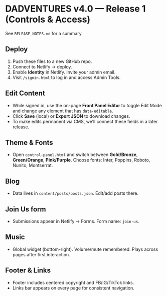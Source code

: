 # DADVENTURES v4.0 — Release 1 (Controls & Access)

See `RELEASE_NOTES.md` for a summary.

## Deploy
1. Push these files to a new GitHub repo.
2. Connect to Netlify → deploy.
3. Enable **Identity** in Netlify. Invite your admin email.
4. Visit `/signin.html` to log in and access Admin Tools.

## Edit Content
- While signed in, use the on-page **Front Panel Editor** to toggle Edit Mode and change any element that has `data-editable`.
- Click **Save** (local) or **Export JSON** to download changes.
- To make edits permanent via CMS, we’ll connect these fields in a later release.

## Theme & Fonts
- Open `control-panel.html` and switch between **Gold/Bronze**, **Green/Orange**, **Pink/Purple**. Choose fonts: Inter, Poppins, Roboto, Nunito, Montserrat.

## Blog
- Data lives in `content/posts/posts.json`. Edit/add posts there.

## Join Us form
- Submissions appear in Netlify → Forms. Form name: `join-us`.

## Music
- Global widget (bottom-right). Volume/mute remembered. Plays across pages after first interaction.

## Footer & Links
- Footer includes centered copyright and FB/IG/TikTok links.
- Links bar appears on every page for consistent navigation.

